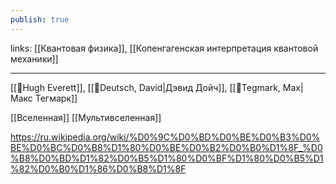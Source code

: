 ```yaml
---
publish: true
---
```

links: [[Квантовая физика]], [[Копенгагенская интерпретация квантовой механики]]

---

[[👤Hugh Everett]], [[👤Deutsch, David|Дэвид Дойч]], [[👤Tegmark, Max|Макс Тегмарк]]

[[Вселенная]]
[[Мультивселенная]]

https://ru.wikipedia.org/wiki/%D0%9C%D0%BD%D0%BE%D0%B3%D0%BE%D0%BC%D0%B8%D1%80%D0%BE%D0%B2%D0%B0%D1%8F_%D0%B8%D0%BD%D1%82%D0%B5%D1%80%D0%BF%D1%80%D0%B5%D1%82%D0%B0%D1%86%D0%B8%D1%8F